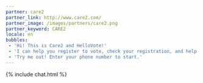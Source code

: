 ```yaml
---
partner: care2
partner_link: http://www.care2.com/
partner_image: /images/partners/care2.png
partner_keyword: CARE2
locale: en
bubbles:
 - 'Hi! This is Care2 and HelloVote!'
 - 'I can help you register to vote, check your registration, and help your friends register'
 - 'Try me out! Enter your phone number to start.'
---
```

{% include chat.html %}
